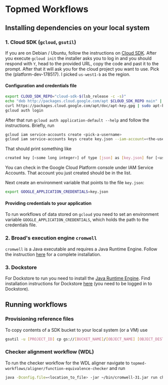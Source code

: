 # Topmed Workflows

## Installing dependencies on your local system

### 1. Cloud SDK (`gcloud`, `gsutil`)
If you are on Debian / Ubuntu, follow the instructions on [Cloud SDK](https://cloud.google.com/sdk/downloads#apt-get). 
After you execute `gcloud init` the installer asks you to log in and you should respond with `Y`, head to the provided URL, copy the code and past it to the prompt. After that it will ask you for the cloud project you want to use. Pick the (platform-dev-178517). I picked `us-west1-b` as the region.

#### Configuration and credentials file
```bash
export CLOUD_SDK_REPO="cloud-sdk-$(lsb_release -c -s)"
echo "deb http://packages.cloud.google.com/apt $CLOUD_SDK_REPO main" | sudo tee -a /etc/apt/sources.list.d/google-cloud-sdk.list
curl https://packages.cloud.google.com/apt/doc/apt-key.gpg | sudo apt-key add -
gcloud auth login
```
After that run `gcloud auth application-default --help` and follow the instructions. Briefly, run
```bash
gcloud iam service-accounts create <pick-a-username>
gcloud iam service-accounts keys create key.json --iam-account=<the-username-you-just-picked>@<your-service-account-name>.iam.gserviceaccount.com
```

That should print something like 
```bash
created key [<some long integer>] of type [json] as [key.json] for [<username-you-picked>@<your-service-account-name>.iam.gserviceaccount.com]
```
You can check in the Google Cloud Platform console under IAM Service Accounts. That account you just created should be in the list.

Next create an environment variable that points to the file `key.json`:
```bash
export GOOGLE_APPLICATION_CREDENTIALS=key.json
```

#### Providing credentials to your application
To run workflows of data stored on `gcloud` you need to set an environment variable `GOOGLE_APPLICATION_CREDENTIALS`, which holds the path to the credentials file.

### 2. Broad's execution engine `cromwell`
`cromwell` is a Java executable and requires a Java Runtime Engine. Follow the instruction [here](http://cromwell.readthedocs.io/en/develop/tutorials/FiveMinuteIntro/) for a complete installation.

### 3. Dockstore
For Dockstore to run you need to install the [Java Runtime Engine](https://www.digitalocean.com/community/tutorials/how-to-install-java-with-apt-get-on-ubuntu-16-04). Find installation instructions for Dockstore [here](https://dockstore.org/onboarding) (you need to be logged in to Dockstore).

## Running workflows

### Provisioning reference files
To copy contents of a SDK bucket to your local system (or a VM) use
```bash
gsutil -u [PROJECT_ID] cp gs://[BUCKET_NAME]/[OBJECT_NAME] [OBJECT_DESTINATION]
```

### Checker alignment workflow (WDL)

To run the checker workflow for the WDL aligner navigate to `topmed-workflows/aligner/function-equivalence-checker` and run
```bash
java -Dconfig.file=<location_to_file> -jar ~/bin/cromwell-31.jar run checker-workflow-wrapping-alignment-workflow.wdl -i  checker-workflow-wrapping-alignment-workflow.json
```


